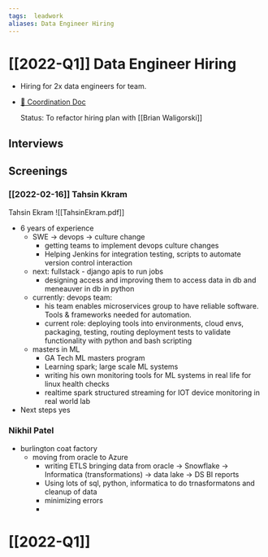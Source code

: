 ```yaml
---
tags:  leadwork
aliases: Data Engineer Hiring
---
```

# [[2022-Q1]] Data Engineer Hiring

- Hiring for 2x data engineers for team.
- [📝 Coordination Doc](https://docs.google.com/document/d/1khni3ItgwzlzfhZrZ4ftyBXBFk4fjKM02-NGVBC8aCI/edit#)
  
  
  Status: To refactor hiring plan with [[Brian Waligorski]]
## Interviews
## Screenings
### [[2022-02-16]] Tahsin Kkram


Tahsin Ekram
![[TahsinEkram.pdf]]
- 6 years of experience
	- SWE -> devops -> culture change
		- getting teams to implement devops culture changes
		- Helping Jenkins for integration testing, scripts to automate version control interaction
	- next: fullstack - django apis to run jobs
		- designing access and improving them to access data in db and meneauver in db in python
	- currently: devops team:
		- his team enables microservices group to have reliable software. Tools & frameworks needed for automation.
		- current role: deploying tools into environments, cloud envs, packaging, testing, routing deployment tests to validate functionality with python and bash scripting
	- masters in ML
		- GA Tech ML masters program
		- Learning spark; large scale ML systems
		- writing his own monitoring tools for ML systems in real life for linux health checks
		- realtime spark structured streaming for IOT device monitoring in real world lab
- Next steps yes
### Nikhil Patel
- burlington coat factory
	- moving from oracle to Azure
		- writing ETLS bringing data from oracle -> Snowflake -> Informatica (transformations) -> data lake -> DS BI reports
		- Using lots of sql, python, informatica to do trnasformatons and cleanup of data
		- minimizing errors
		-
# [[2022-Q1]]